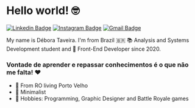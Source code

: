 
# Hello world! 🤓


[![Linkedin Badge](https://img.shields.io/badge/-Débora%20Taveira-blue?style=flat-square&logo=Linkedin&logoColor=white&link=https://www.linkedin.com/in/débora-taveira/)](https://www.linkedin.com/in/débora-taveira/) [![Instagram Badge](https://img.shields.io/badge/-Débora%20Taveira-df3264?style=flat-square&logo=Instagram&logoColor=white&link=https://www.instagram.com/deborataveiracode/)](https://www.instagram.com/deborataveiracode/) [![Gmail Badge](https://img.shields.io/badge/-deborataveirapvh@gmail.com-red?style=flat-square&logo=Gmail&logoColor=white&link=mailto:deborataveirapvh@gmail.com)](mailto:deborataveirapvh@gmail.com) 

My name is Débora Taveira. I'm from Brazil 🇧🇷
📚 Analysis and Systems Development student and 🎯 Front-End Developer since 2020. 


###  Vontade de aprender e repassar conhecimentos é o que não me falta! ❤️

- 📌 From RO living Porto Velho
- 🖤 Minimalist 
- 🎲 Hobbies: Programming, Graphic Designer and Battle Royale games
